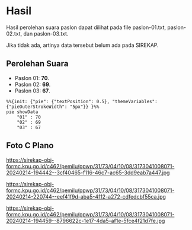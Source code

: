 # Hasil

Hasil perolehan suara paslon dapat dilihat pada file paslon-01.txt, paslon-02.txt, dan paslon-03.txt.

Jika tidak ada, artinya data tersebut belum ada pada SIREKAP.

## Perolehan Suara

 * Paslon 01: **70**.
 * Paslon 02: **69**.
 * Paslon 03: **67**.

```mermaid
%%{init: {"pie": {"textPosition": 0.5}, "themeVariables": {"pieOuterStrokeWidth": "5px"}} }%%
pie showData
    "01" : 70
    "02" : 69
    "03" : 67
```
## Foto C Plano

https://sirekap-obj-formc.kpu.go.id/c462/pemilu/ppwp/31/73/04/10/08/3173041008071-20240214-194442--3cf40465-f116-46c7-ac65-3dd9eab7a447.jpg

https://sirekap-obj-formc.kpu.go.id/c462/pemilu/ppwp/31/73/04/10/08/3173041008071-20240214-220744--eef41f9d-aba5-4f12-a272-cdfedcbf55ca.jpg

https://sirekap-obj-formc.kpu.go.id/c462/pemilu/ppwp/31/73/04/10/08/3173041008071-20240214-194459--8796622c-1e17-4da5-af1e-5fce4f21d7fe.jpg
